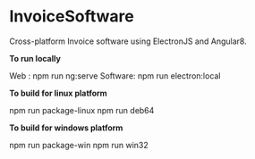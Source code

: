 # InvoiceSoftware

Cross-platform Invoice software using ElectronJS and Angular8.

**To run locally**

Web : npm run ng:serve
Software: npm run electron:local

**To build for linux platform**

npm run package-linux
npm run deb64

**To build for windows platform**

npm run package-win
npm run win32
